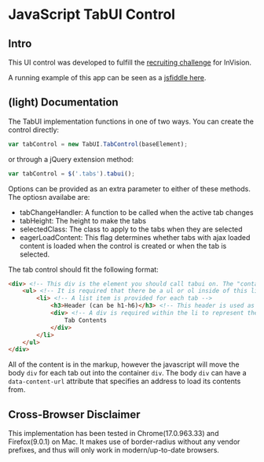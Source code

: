# JavaScript TabUI Control

## Intro
This UI control was developed to fulfill the [recruiting challenge](http://bit.ly/front-end-developer-challenge) for InVision.

A running example of this app can be seen as a [jsfiddle here](http://jsfiddle.net/boushley/cYS6U/).

## (light) Documentation
The TabUI implementation functions in one of two ways. You can create the control directly:

```javascript
var tabControl = new TabUI.TabControl(baseElement);
```

or through a jQuery extension method:

```javascript
var tabControl = $('.tabs').tabui();
```

Options can be provided as an extra parameter to either of these methods. The optiosn availabe are:

* tabChangeHandler: A function to be called when the active tab changes
* tabHeight: The height to make the tabs
* selectedClass: The class to apply to the tabs when they are selected
* eagerLoadContent: This flag determines whether tabs with ajax loaded content is loaded when the control is created or 
  when the tab is selected.

The tab control should fit the following format:

```html
<div> <!-- This div is the element you should call tabui on. The "container" div. -->
    <ul> <!-- It is required that there be a ul or ol inside of this list -->
        <li> <!-- A list item is provided for each tab -->
            <h3>Header (can be h1-h6)</h3> <!-- This header is used as the content of the tab for this tab -->
            <div> <!-- A div is required within the li to represent the body of the tab -->
                Tab Contents
            </div>
        </li>
    </ul>
</div>
```

All of the content is in the markup, however the javascript will move the body ```div``` for each tab out into the
container ```div```. The body ```div``` can have a ```data-content-url``` attribute that specifies an address to
load its contents from.

## Cross-Browser Disclaimer
This implementation has been tested in Chrome(17.0.963.33) and Firefox(9.0.1) on Mac. It makes use of border-radius
without any vendor prefixes, and thus will only work in modern/up-to-date browsers.
